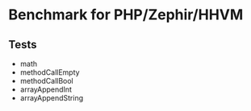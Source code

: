 Benchmark for PHP/Zephir/HHVM
=============================

## Tests

* math
* methodCallEmpty
* methodCallBool
* arrayAppendInt
* arrayAppendString